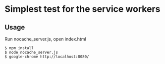 Simplest test for the service workers
====

Usage
----

Run nocache_server.js, open index.html

```
$ npm install
$ node nocache_server.js
$ google-chrome http://localhost:8080/
```


